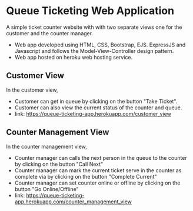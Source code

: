# Queue Ticketing Web Application
A simple ticket counter website with with two separate views one for the customer and the counter manager.
- Web app developed using HTML, CSS, Bootstrap, EJS. ExpressJS and Javascript and follows the Model-View-Controller design pattern.
- Web app hosted on heroku web hosting service. 

## Customer View 
In the customer view, 
- Customer can get in queue by clicking on the button "Take Ticket". 
- Customer can also view the current status of the counter and queue.
- link: https://queue-ticketing-app.herokuapp.com/customer_view

## Counter Management View
In the counter management view, 
- Counter manager can calls the next person in the queue to the counter by clicking on the button "Call Next"
- Counter manager can mark the current ticket serve in the counter as complete via by clicking on the button "Complete Current"
- Counter manager can set counter online or offline by clicking on the button "Go Online/Offline"
- link: https://queue-ticketing-app.herokuapp.com/counter_management_view
